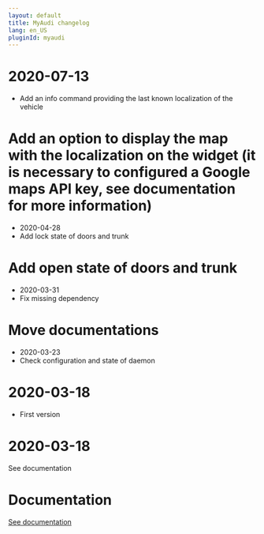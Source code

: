 ```yaml
---
layout: default
title: MyAudi changelog
lang: en_US
pluginId: myaudi
---
```


# 2020-07-13

- Add an info command providing the last known localization of the vehicle

# Add an option to display the map with the localization on the widget (it is necessary to configured a Google maps API key, see documentation for more information)

- 2020-04-28
- Add lock state of doors and trunk

# Add open state of doors and trunk

- 2020-03-31
- Fix missing dependency

# Move documentations

- 2020-03-23
- Check configuration and state of daemon

# 2020-03-18

- First version

# 2020-03-18

See documentation

# Documentation

[See documentation]({{site.baseurl}}/{{page.pluginId}}/{{page.lang}})
